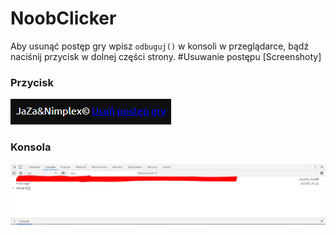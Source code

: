 # NoobClicker
Aby usunąć postęp gry wpisz `odbuguj()` w konsoli w przeglądarce, bądź naciśnij przycisk w dolnej części strony.
#Usuwanie postępu [Screenshoty]
### Przycisk
![Image](https://raw.githubusercontent.com/Nimplex/NoobClicker/master/image.png?token=AJQ47MSIBNCPNY3RZF4XGZS5COLNE)
### Konsola
![Image](https://raw.githubusercontent.com/Nimplex/NoobClicker/master/Image2.PNG?token=AJQ47MSXSS7XML654ZQZIP25COL3K)
